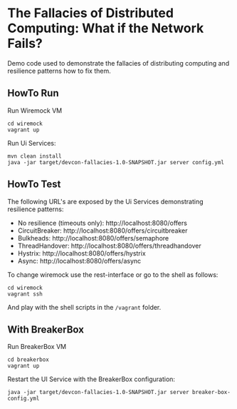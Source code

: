 # The Fallacies of Distributed Computing: What if the Network Fails?

Demo code used to demonstrate the fallacies of distributing computing and resilience patterns how to fix them.

## HowTo Run

Run Wiremock VM

```
cd wiremock
vagrant up
```

Run Ui Services:
```
mvn clean install
java -jar target/devcon-fallacies-1.0-SNAPSHOT.jar server config.yml
```

## HowTo Test

The following URL's are exposed by the Ui Services demonstrating resilience patterns:

* No resilience (timeouts only): http://localhost:8080/offers
* CircuitBreaker: http://localhost:8080/offers/circuitbreaker
* Bulkheads: http://localhost:8080/offers/semaphore
* ThreadHandover: http://localhost:8080/offers/threadhandover
* Hystrix: http://localhost:8080/offers/hystrix
* Async: http://localhost:8080/offers/async

To change wiremock use the rest-interface or go to the shell as follows:
 ```
 cd wiremock
 vagrant ssh
 ```
 And play with the shell scripts in the ``/vagrant`` folder.

## With BreakerBox

Run BreakerBox VM
```
cd breakerbox
vagrant up
```

Restart the UI Service with the BreakerBox configuration:

```
java -jar target/devcon-fallacies-1.0-SNAPSHOT.jar server breaker-box-config.yml
```



